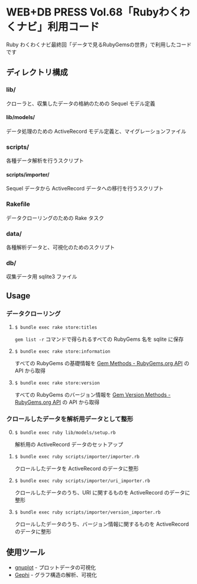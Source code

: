 # WEB+DB PRESS Vol.68「Rubyわくわくナビ」利用コード

Ruby わくわくナビ最終回「データで見るRubyGemsの世界」で利用したコードです

## ディレクトリ構成

### lib/
クローラと、収集したデータの格納のための Sequel モデル定義

#### lib/models/
データ処理のための ActiveRecord モデル定義と、マイグレーションファイル

### scripts/
各種データ解析を行うスクリプト

#### scripts/importer/
Sequel データから ActiveRecord データへの移行を行うスクリプト

### Rakefile
データクローリングのための Rake タスク

### data/
各種解析データと、可視化のためのスクリプト

### db/
収集データ用 sqlite3 ファイル

## Usage

### データクローリング

1. `$ bundle exec rake store:titles`

    `gem list -r` コマンドで得られるすべての RubyGems 名を sqlite に保存

2. `$ bundle exec rake store:information`

    すべての RubyGems の基礎情報を [Gem Methods - RubyGems.org API](http://guides.rubygems.org/rubygems-org-api/#gem) の API から取得

3. `$ bundle exec rake store:version`

    すべての RubyGems のバージョン情報を [Gem Version Methods - RubyGems.org API](http://guides.rubygems.org/rubygems-org-api/#gemversion) の API から取得

### クロールしたデータを解析用データとして整形

0. `$ bundle exec ruby lib/models/setup.rb`

    解析用の ActiveRecord データのセットアップ

1. `$ bundle exec ruby scripts/importer/importer.rb`

    クロールしたデータを ActiveRecord のデータに整形

2. `$ bundle exec ruby scripts/importer/uri_importer.rb`

    クロールしたデータのうち、URI に関するものを ActiveRecord のデータに整形

3. `$ bundle exec ruby scripts/importer/version_importer.rb`

    クロールしたデータのうち、バージョン情報に関するものを ActiveRecord のデータに整形

## 使用ツール

- [gnuplot](http://www.gnuplot.info/ "gnuplot homepage") - プロットデータの可視化
- [Gephi](http://gephi.org/ "Gephi, an open source graph visualization and manipulation software") - グラフ構造の解析、可視化
